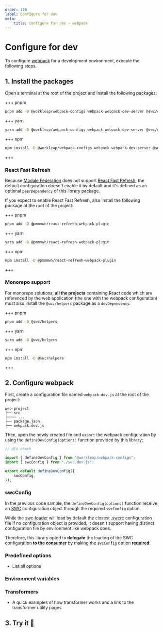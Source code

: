 ```yaml
---
order: 100
label: Configure for dev
meta:
    title: Configure for dev - webpack
---
```


# Configure for dev

To configure [webpack](https://webpack.js.org/) for a development environment, execute the following steps.

## 1. Install the packages

Open a terminal at the root of the project and install the following packages:

+++ pnpm
```bash
pnpm add -D @workleap/webpack-configs webpack webpack-dev-server @swc/core @swc/helpers browserslist postcss @svgr/webpack
```
+++ yarn
```bash
yarn add -D @workleap/webpack-configs webpack webpack-dev-server @swc/core @swc/helpers browserslist postcss @svgr/webpack
```
+++ npm
```bash
npm install -D @workleap/webpack-configs webpack webpack-dev-server @swc/core @swc/helpers browserslist postcss @svgr/webpack
```
+++

### React Fast Refresh

Because [Module Federation](https://webpack.js.org/concepts/module-federation/) does not support [React Fast Refresh](https://github.com/pmmmwh/react-refresh-webpack-plugin), the default configuration doesn't enable it by default and it's defined as an optional `peerDependency` of this library package.

If you expect to enable React Fast Refresh, also install the following package at the root of the project:

+++ pnpm
```bash
pnpm add -D @pmmmwh/react-refresh-webpack-plugin
```
+++ yarn
```bash
yarn add -D @pmmmwh/react-refresh-webpack-plugin
```
+++ npm
```bash
npm install -D @pmmmwh/react-refresh-webpack-plugin
```
+++

### Monorepo support

For monorepo solutions, **all the projects** containing React code which are referenced by the web application (the one with the webpack configuration) must also install the `@swc/helpers` package as a `devDependency`:

+++ pnpm
```bash
pnpm add -D @swc/helpers
```
+++ yarn
```bash
yarn add -D @swc/helpers
```
+++ npm
```bash
npm install -D @swc/helpers
```
+++

## 2. Configure webpack

First, create a configuration file named `webpack.dev.js` at the root of the project:

``` !#5
web-project
├── src
├──── ...
├── package.json
├── webpack.dev.js
```

Then, open the newly created file and `export` the webpack configuration by using the `defineDevConfig(options)` function provided by this library:

```js webpack.dev.js
// @ts-check

import { defineDevConfig } from "@workleap/webpack-configs";
import { swcConfig } from "./swc.dev.js";

export default defineDevConfig({
    swcConfig
});
```

### swcConfig

In the previous code sample, the `defineDevConfig(options)` function receive an [SWC](https://swc.rs) configuration object through the required `swcConfig` option. 

While the [swc-loader](https://swc.rs/docs/usage/swc-loader) will load by default the closest [.swcrc](https://swc.rs/docs/configuration/swcrc) configuration file if no configuration object is provided, it doesn't support having distinct configuration file by environment like webpack does.

Therefore, this library opted to **delegate** the loading of the SWC configuration **to the consumer** by making the `swcConfig` option **required**. 

### Predefined options

- List all options

### Environment variables

### Transformers

- A quick examples of how transformer works and a link to the transformer utility pages

## 3. Try it :rocket:
